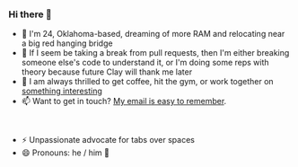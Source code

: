 ### Hi there 👋

- 🔭 I'm 24, Oklahoma-based, dreaming of more RAM and relocating near a big red hanging bridge
- 🌱 If I seem be taking a break from pull requests, then I'm either breaking someone else's code to understand it, or I'm doing some reps with theory because future Clay will thank me later
- 👯 I am always thrilled to get coffee, hit the gym, or work together on [something interesting](https://claycurry.com/#interests)
- 📫 Want to get in touch? [My email is easy to remember](mailto:me@claycurry.com).
<br>

- ⚡ Unpassionate advocate for tabs over spaces
- 😄 Pronouns: he / him 🌈


<!--
**clay-curry/clay-curry** is a ✨ _special_ ✨ repository because its `README.md` (this file) appears on your GitHub profile.

Here are some ideas to get you started:


-->
